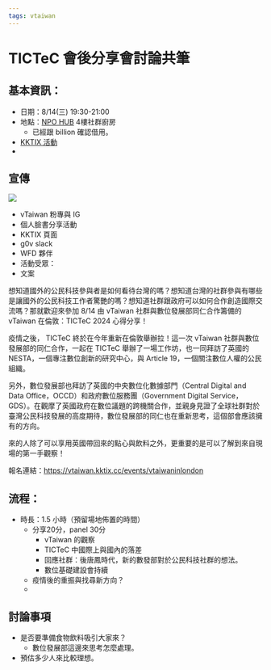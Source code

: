 ```yaml
---
tags: vtaiwan 
---
```

# TICTeC 會後分享會討論共筆

## 基本資訊：
- 日期：8/14(三) 19:30-21:00 
- 地點：[NPO HUB](https://g.co/kgs/ZYBr5BL) 4樓社群廚房
    - 已經跟 billion 確認借用。
- [KKTIX 活動](https://vtaiwan.kktix.cc/events/vtaiwaninlondon)
- 

## 宣傳
![](https://s3-ap-northeast-1.amazonaws.com/g0v-hackmd-images/uploads/upload_60cdebe4dc6b8e9b0cde31b11f3d4c74.png)

- vTaiwan 粉專與 IG
- 個人臉書分享活動
- KKTIX 頁面
- g0v slack 
- WFD 夥伴
- 活動受眾：
- 文案

想知道國外的公民科技參與者是如何看待台灣的嗎？想知道台灣的社群參與有哪些是讓國外的公民科技工作者驚艷的嗎？想知道社群跟政府可以如何合作創造國際交流嗎？那就歡迎來參加 8/14 由 vTaiwan 社群與數位發展部同仁合作籌備的 vTaiwan 在倫敦：TICTeC 2024 心得分享！

疫情之後， TICTeC 終於在今年重新在倫敦舉辦拉！這一次 vTaiwan 社群與數位發展部的同仁合作，一起在 TICTeC 舉辦了一場工作坊，也一同拜訪了英國的 NESTA，一個專注數位創新的研究中心，與 Article 19，一個關注數位人權的公民組織。

另外，數位發展部也拜訪了英國的中央數位化數據部門（Central Digital and Data Office，OCCD）和政府數位服務團（Government Digital Service，GDS）。在觀摩了英國政府在數位議題的跨機關合作，並親身見證了全球社群對於臺灣公民科技發展的高度期待，數位發展部的同仁也在重新思考，這個部會應該擁有的方向。

來的人除了可以享用英國帶回來的點心與飲料之外，更重要的是可以了解到來自現場的第一手觀察！

報名連結：https://vtaiwan.kktix.cc/events/vtaiwaninlondon

## 流程：
- 時長：1.5 小時（預留場地佈置的時間）
    - 分享20分，panel 30分
        - vTaiwan 的觀察
        - TICTeC 中國際上與國內的落差
        - 回應社群：後唐鳳時代，新的數發部對於公民科技社群的想法。
        - 數位基礎建設會持續
    - 疫情後的重振與找尋新方向？
    - 

## 討論事項
- 是否要準備食物飲料吸引大家來？
    - 數位發展部這邊來思考怎麼處理。
- 預估多少人來比較理想。